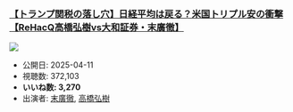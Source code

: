 ### [【トランプ関税の落し穴】日経平均は戻る？米国トリプル安の衝撃【ReHacQ高橋弘樹vs大和証券・末廣徹】](https://www.youtube.com/watch?v=fmbiFd9DKU8)
[![](https://img.youtube.com/vi/fmbiFd9DKU8/hqdefault.jpg)](https://www.youtube.com/watch?v=fmbiFd9DKU8)
-   公開日: 2025-04-11
-   視聴数: 372,103
-   **いいね数: 3,270**
-   出演者: [末廣徹](/rehacq_fan/people/末廣徹 "wikilink"), [高橋弘樹](/rehacq_fan/people/高橋弘樹 "wikilink")
